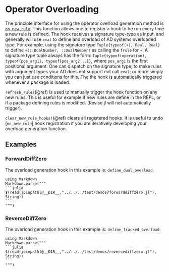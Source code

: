 # Operator Overloading

The principle interface for using the operator overload generation method is [`on_new_rule`](@ref).
This function allows one to register a hook to be run every time a new rule is defined.
The hook receives a signature type-type as input, and generally will use `eval` to define
and overload of AD systems overloaded type.
For example, using the signature type `Tuple{typeof(+), Real, Real}` to define 
`+(::DualNumber, ::DualNumber)` as calling the `frule` for `+`.
A signature type tuple always has the form:
`Tuple{typeof(operation), typeof{pos_arg1}, typeof{pos_arg2...}}`, where `pos_arg1` is the
first positional argument.
One can dispatch on the signature type, to make rules with argument types your AD does not support not call `eval`;
or more simply you can just use conditions for this.
The the hook is automatically triggered whenever a package is loaded.

`refresh_rules`(@ref) is used to manually trigger the hook function on any new rules.
This is useful for example if new rules are define in the REPL, or if a package defining rules is modified.
(Revise.jl will not automatically trigger).

`clear_new_rule_hooks!`(@ref) clears all registered hooks.
It is useful to undo [`on_new_rule`] hook registration if you are iteratively developing your overload generation function.

## Examples

### ForwardDiffZero
The overload generation hook in this example is: `define_dual_overload`.

````@eval
using Markdown
Markdown.parse("""
```julia
$(read(joinpath(@__DIR__,"../../../test/demos/forwarddiffzero.jl"), String))
```
""")
````

### ReverseDiffZero
The overload generation hook in this example is: `define_tracked_overload`.

````@eval
using Markdown
Markdown.parse("""
```julia
$(read(joinpath(@__DIR__,"../../../test/demos/reversediffzero.jl"), String))
```
""")
````

